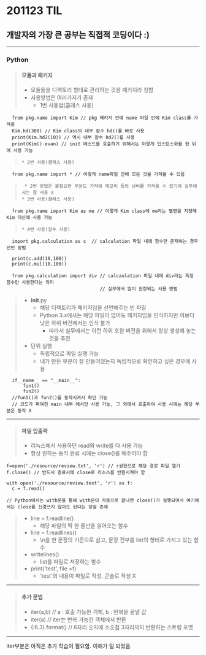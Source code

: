 # 201123 TIL
## 개발자의 가장 큰 공부는 직접적 코딩이다 :)
--------------------
### Python
> #### 모듈과 패키지
>   * 모듈들을 디렉토리 형태로 관리하는 것을 패키지라 칭함
>   * 사용방법은 여러가지가 존재
>     * 1번 사용법(클래스 사용)

      from pkg.name import Kim // pkg 패키지 안에 name 파일 안에 Kim class를 가져옴
      Kim.hd(300) // Kim class의 내부 함수 hd()를 바로 사용
      print(Kim.hd2(10)) // 역시 내부 함수 hd2()를 사용
      print(Kim().evan) // init 메소드를 호출하기 위해서는 이렇게 인스턴스화를 한 뒤에 사용 가능
      
>     * 2번 사용(클래스 사용)
    
      from pkg.name import * // 이렇게 name파일 안에 모든 것을 가져올 수 있음
      
>      * 2번 방법은 불필요한 부분도 가져와 메모리 등의 낭비를 가져올 수 있기에 실무에서는 잘 사용 X
>     * 3번 사용(클래스 사용)

      from pkg.name import Kim as me // 이렇게 Kim class에 me라는 별명을 지정해 Kim 대신에 사용 가능
      
>     * 4번 사용(함수 사용)

      import pkg.calculation as c  // calculation 파일 내에 함수만 존재하는 경우 선언 방법
      
      print(c.add(10,100))
      print(c.mul(10,100))
      
      from pkg.calculation import div // calcaulation 파일 내에 div라는 특정 함수만 사용한다는 의미
                                      // 실무에서 많이 권장되는 사용 방법
            
>   * __init__.py
>     * 해당 디렉토리가 패키지임을 선언해주는 빈 파일
>     * Python 3.x에서는 해당 파일이 없어도 패키지임을 인식하지만 이보다 낮은 하위 버전에서는 인식 불가
>       * 따라서 실무에서는 이런 하위 호완 버전을 위해서 항상 생성해 놓는 것을 추천
>   * 단위 실행
>     * 독립적으로 파일 실행 가능
>     * 내가 만든 부분이 잘 만들어졌는지 독립적으로 확인하고 싶은 경우에 사용

      if__name__ == "__main__":
          fun1()
          fun2()
      //fun1()과 fun2()를 동작시켜서 확인 가능
      // 코드가 짜여진 main 내부 에서만 사용 가능, 그 외에서 호출하여 사용 시에는 해당 부분은 동작 X
      
---------------------------
> #### 파일 입출력
>   * 리눅스에서 사용하던 read와 write를 다 사용 가능
>   * 항상 원하는 동작 완료 시에는 close()를 해주어야 함

    f=open('./resource/review.txt', 'r') // r권한으로 해당 경로 파일 열기
    f.close() // 반드시 종료시에 close로 리소스를 반환시켜야 함
    
    with open('./resource/review.text', 'r') as f:
      c = f.read()
      
    // Python에서는 with문을 통해 with문이 자동으로 끝나면 close()가 실행되어서 여기에서는 close를 신경쓰지 않아도 된다는 장점 존재
    
>   * line = f.readline()
>     * 해당 파일의 딱 한 줄만을 읽어오는 함수
>   * line = f.readlines()
>     * \n을 한 문장의 기준으로 삼고, 문장 전부를 list의 형태로 가지고 있는 함수
>   * writelines()
>     * list를 파일로 저장하는 함수
>   * print('test', file =f)
>     * 'test'의 내용이 파일로 작성, 콘솔로 작성 X
------------------------
> #### 추가 문법
>   * iter(a,b) // a : 호출 가능한 객체, b : 반복을 끝낼 값
>   * iter(a) // iter는 반복 가능한 객체에서 반환
>   * {:6.3}.format() // 6자리 숫자에 소숫점 3자리까지 반환하는 스트링 포맷
---------------------------
iter부분은 아직은 추가 학습이 필요함. 이해가 덜 되었음
    
